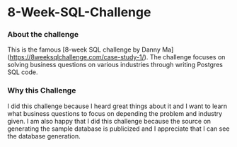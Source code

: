 # 8-Week-SQL-Challenge

### About the challenge
This is the famous [8-week SQL challenge by Danny Ma] (https://8weeksqlchallenge.com/case-study-1/). The challenge focuses on solving business questions on various industries through writing Postgres SQL code. 

### Why this Challenge
I did this challenge because I heard great things about it and I want to learn what business questions to focus on depending the problem and industry given. I am also happy that I did this challenge because the source on generating the sample database is publicized and I appreciate that I can see the database generation.
